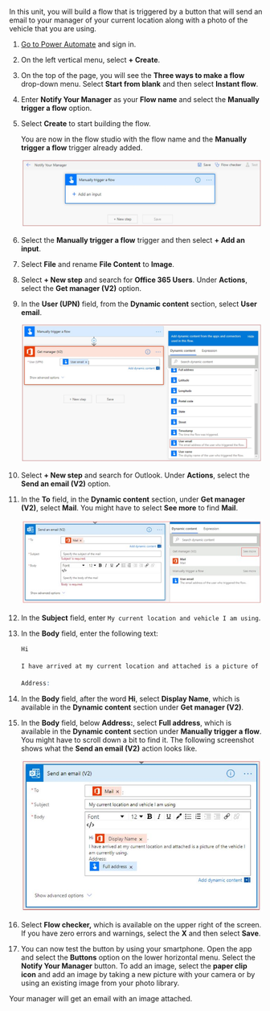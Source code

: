 In this unit, you will build a flow that is triggered by a button that will send an email to your manager
of your current location along with a photo of the vehicle that you are using.

1. [Go to Power Automate](https://flow.microsoft.com/?azure-portal=true) and sign in.

1. On the left vertical menu, select **+ Create**.

1. On the top of the page, you will see the **Three ways to make a flow** drop-down menu. Select **Start from blank**
   and then select **Instant flow**.

1. Enter **Notify Your Manager** as your **Flow name** and select the
   **Manually trigger a flow** option.

1. Select **Create** to start building the flow.

    You are now in the flow studio with the flow name and the **Manually trigger a flow**
    trigger already added.

    ![Screenshot of Notify Your Manager trigger with Manually trigger a flow added.](../media/notify-manager-trigger.jpg)

1. Select the **Manually trigger a flow** trigger and then select **+ Add an input**.

1. Select **File** and rename **File Content** to **Image**.

1. Select **+ New step** and search for **Office 365 Users**. Under **Actions**, select the **Get manager (V2)** option.

1. In the **User (UPN)** field, from the **Dynamic content** section, select **User email**.

    ![Screenshot of Manually trigger a flow with Get manager showing the User (U P N) option with the Dynamic content open and User email highlighted.](../media/get-manager-v2.jpg)

1. Select **+ New step** and search for Outlook. Under **Actions**, select the **Send an email (V2)** option.

1. In the **To** field, in the **Dynamic content** section, under **Get manager (V2)**, select **Mail**. You might have to select **See more** to find **Mail**.

   ![Screenshot of Send an email with Dynamic content for the To field showing and the See more button highlighted next to Get manager.](../media/mail.jpg)

1. In the **Subject** field, enter ```My current location and vehicle I am using```.

1. In the **Body** field, enter the following text:

    ```r
    Hi

    I have arrived at my current location and attached is a picture of the vehicle I am currently using.

    Address:
    ```

1. In the **Body** field, after the word **Hi**, select **Display Name**, which is available in the **Dynamic content** section under **Get manager (V2)**.

1. In the **Body** field, below **Address:**, select **Full address**, which is available in the **Dynamic content** section under **Manually trigger a flow**. You might have to scroll down a bit to find it. The following screenshot shows what the **Send an email (V2)** action looks like.

    ![Screenshot of Send an email with the body filled in with "Hi Display Name (dynamic field) I have arrived... Address: Full address (dynamic field)".](../media/send-email-body.jpg)

1. Select **Flow checker,** which is available on the upper right of the screen. If you have zero errors and warnings, select the **X** and then select **Save**.

1. You can now test the button by using your smartphone. Open the app and select the **Buttons** option on the lower horizontal menu. Select the **Notify Your Manager** button. To add an image, select the **paper clip icon** and add an image by taking a new picture with your camera or by using an existing image from your photo library.

Your manager will get an email with an image attached.
